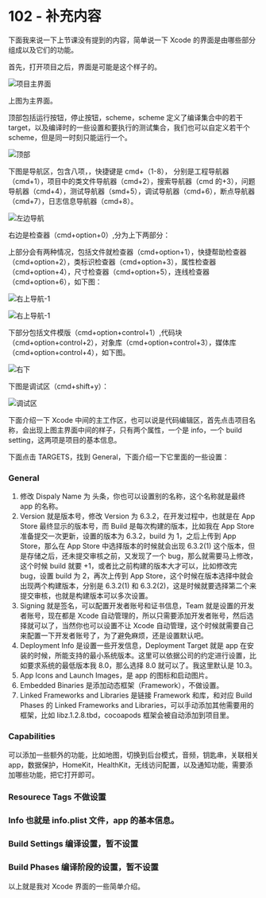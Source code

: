 # 102 - 补充内容

下面我来说一下上节课没有提到的内容，简单说一下 Xcode 的界面是由哪些部分组成以及它们的功能。

首先，打开项目之后，界面是可能是这个样子的。

![项目主界面](http://upload-images.jianshu.io/upload_images/1116587-20c809c6ce25bfab.png?imageMogr2/auto-orient/strip%7CimageView2/2/w/1240)

上图为主界面。

顶部包括运行按钮，停止按钮，scheme，scheme 定义了编译集合中的若干target，以及编译时的一些设置和要执行的测试集合，我们也可以自定义若干个scheme，但是同一时刻只能运行一个。

![顶部](http://upload-images.jianshu.io/upload_images/1116587-4f4e55aec2b5e9bc.png?imageMogr2/auto-orient/strip%7CimageView2/2/w/1240)

下图是导航区，包含八项，，快捷键是 cmd+（1-8）， 分别是工程导航器（cmd+1），项目中的类文件导航器（cmd+2），搜索导航器（cmd 的+3），问题导航器（cmd+4），测试导航器（smd+5），调试导航器（cmd+6），断点导航器（cmd+7），日志信息导航器（cmd+8）。

![左边导航](http://upload-images.jianshu.io/upload_images/1116587-93c7d449643afb47.png?imageMogr2/auto-orient/strip%7CimageView2/2/w/1240)

右边是检查器（cmd+option+0）,分为上下两部分：

上部分会有两种情况，包括文件就检查器（cmd+option+1），快捷帮助检查器（cmd+option+2），类标识检查器（cmd+option+3），属性检查器（cmd+option+4），尺寸检查器（cmd+option+5），连线检查器（cmd+option+6），如下图：

![右上导航-1](http://upload-images.jianshu.io/upload_images/1116587-6941ec5f83bd30ac.png?imageMogr2/auto-orient/strip%7CimageView2/2/w/1240)

![右上导航-1](http://upload-images.jianshu.io/upload_images/1116587-8107d0001e423f13.png?imageMogr2/auto-orient/strip%7CimageView2/2/w/1240)

下部分包括文件模版（cmd+option+control+1）,代码块（cmd+option+control+2），对象库（cmd+option+control+3），媒体库（cmd+option+control+4），如下图。

![右下](resource/right-bottom-navigator.png)

下图是调试区（cmd+shift+y）：

![调试区](http://upload-images.jianshu.io/upload_images/1116587-5edd3416f171ade4.png?imageMogr2/auto-orient/strip%7CimageView2/2/w/1240)

下面介绍一下 Xcode 中间的主工作区，也可以说是代码编辑区，首先点击项目名称，会出现上图主界面中间的样子，只有两个属性，一个是 info，一个 build setting，这两项是项目的基本信息。

下面点击 TARGETS，找到 General，下面介绍一下它里面的一些设置：

### General

1. 修改 Dispaly Name 为 头条，你也可以设置别的名称，这个名称就是最终 app 的名称。
2. Version 就是版本号，修改 Version 为 6.3.2，在开发过程中，也就是在 App Store 最终显示的版本号，而 Build 是每次构建的版本，比如我在 App Store 准备提交一次更新，设置的版本为 6.3.2，build 为 1，之后上传到 App Store，那么在 App Store 中选择版本的时候就会出现 6.3.2(1) 这个版本，但是存储之后，还未提交审核之前，又发现了一个 bug，那么就需要马上修改，这个时候 build 就要 +1，或者比之前构建的版本大才可以，比如修改完 bug，设置 build 为 2，再次上传到 App Store，这个时候在版本选择中就会出现两个构建版本，分别是 6.3.2(1) 和 6.3.2(2)，这是时候就要选择第二个来提交审核，也就是构建版本可以多次设置。
3. Signing 就是签名，可以配置开发者账号和证书信息，Team 就是设置的开发者账号，现在都是 Xcode 自动管理的，所以只需要添加开发者账号，然后选择就可以了，当然你也可以设置不让 Xcode 自动管理，这个时候就需要自己来配置一下开发者账号了，为了避免麻烦，还是设置默认吧。
4. Deployment Info 是设置一些开发信息，Deployment Target 就是 app 在安装的时候，所能支持的最小系统版本。这里可以依据公司的约定进行设置，比如要求系统的最低版本我 8.0，那么选择 8.0 就可以了。我这里默认是 10.3。
5. App Icons and Launch Images，是 app 的图标和启动图片。
6. Embedded Binaries 是添加动态框架（Framework），不做设置。
7. Linked Frameworks and Libraries 是链接 Framework 和库，和对应 Build Phases 的 Linked Frameworks and Libraries，可以手动添加其他需要用的框架，比如 libz.1.2.8.tbd，cocoapods 框架会被自动添加到项目里。

### Capabilities

可以添加一些额外的功能，比如地图，切换到后台模式，音频，钥匙串，关联相关 app，数据保护，HomeKit，HealthKit，无线访问配置，以及通知功能，需要添加哪些功能，把它打开即可。

### Resourece Tags 不做设置

### Info 也就是 info.plist 文件，app 的基本信息。

### Build Settings 编译设置，暂不设置

### Build Phases 编译阶段的设置，暂不设置

以上就是我对 Xcode 界面的一些简单介绍。
